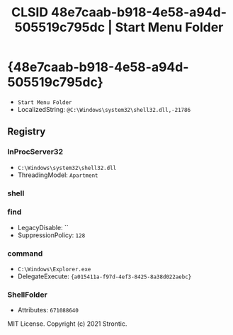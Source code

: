 ﻿---
title: "CLSID 48e7caab-b918-4e58-a94d-505519c795dc | Start Menu Folder"
excerpt: What is COM-Object CLSID 48e7caab-b918-4e58-a94d-505519c795dc?
---

# {48e7caab-b918-4e58-a94d-505519c795dc}

* `Start Menu Folder`
* LocalizedString: `@C:\Windows\system32\shell32.dll,-21786`

## Registry


### InProcServer32

* `C:\Windows\system32\shell32.dll`
* ThreadingModel: `Apartment`

### shell


### find

* LegacyDisable: ``
* SuppressionPolicy: `128`

### command

* `C:\Windows\Explorer.exe`
* DelegateExecute: `{a015411a-f97d-4ef3-8425-8a38d022aebc}`

### ShellFolder

* Attributes: `671088640`

MIT License. Copyright (c) 2021 Strontic.


